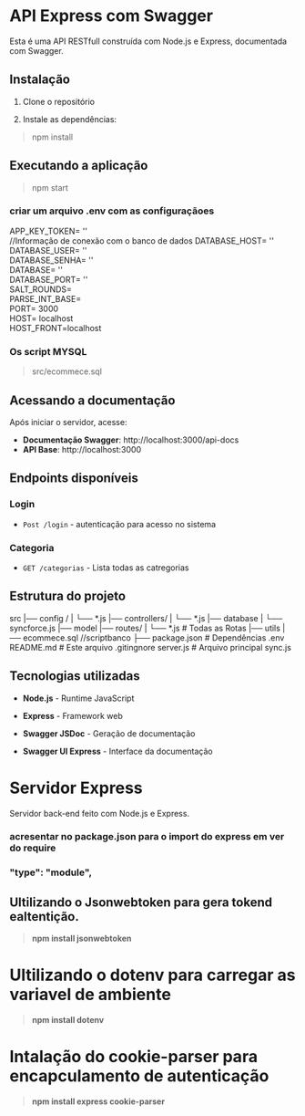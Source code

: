 
# API Express com Swagger
Esta é uma API RESTfull construída com Node.js e Express, documentada com Swagger.
## Instalação
1. Clone o repositório

2. Instale as dependências:
> npm install

## Executando a aplicação 
> npm start

### criar um arquivo .env com as configuraçãoes
APP_KEY_TOKEN= ''  
//Informação de conexão com o banco de dados
DATABASE_HOST= ''  
DATABASE_USER= ''  
DATABASE_SENHA= ''  
DATABASE= ''  
DATABASE_PORT= ''  
SALT_ROUNDS=  
PARSE_INT_BASE=  
PORT= 3000  
HOST= localhost  
HOST_FRONT=localhost  
### Os script MYSQL
> src/ecommece.sql
## Acessando a documentação

Após iniciar o servidor, acesse:
-  **Documentação Swagger**: http://localhost:3000/api-docs
-  **API Base**: http://localhost:3000

## Endpoints disponíveis
### Login
-  `Post /login` - autenticação para acesso no sistema
### Categoria
-  `GET /categorias` - Lista todas as catregorias
## Estrutura do projeto
 src
 |── config /
 |		└── *.js
 |── controllers/
 |	    └── *.js
 |── database
 |	    └── syncforce.js
 |── model
 |── routes/
 |     └── *.js # Todas as Rotas
 |── utils
 |── ecommece.sql //scriptbanco
├── package.json # Dependências
 .env
 README.md # Este arquivo
 .gitingnore
 server.js  # Arquivo principal
 sync.js

## Tecnologias utilizadas
 -  **Node.js** - Runtime JavaScript

-  **Express** - Framework web

-  **Swagger JSDoc** - Geração de documentação

-  **Swagger UI Express** - Interface da documentação

# Servidor Express
Servidor back-end feito com Node.js e Express.

### acresentar no package.json para o import do express em ver do require
### "type": "module",
## Ultilizando o Jsonwebtoken para gera tokend ealtentição.
> **npm install jsonwebtoken**
# Ultilizando o dotenv para carregar as variavel de ambiente
> **npm install dotenv**
# Intalação do cookie-parser para encapculamento de autenticação
>  **npm install express cookie-parser**
